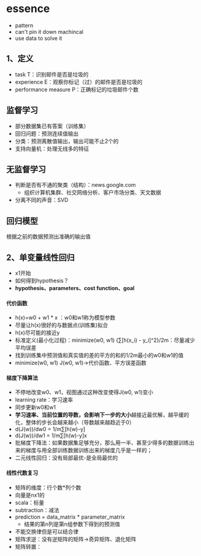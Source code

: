 # essence
- pattern
- can't pin it down machincal
- use data to solve it

## 1、定义
- task T：识别邮件是否是垃圾的
- experience E：观察你标记（过）的邮件是否是垃圾的
- performance measure P：正确标记的垃圾邮件个数

## 监督学习
- 部分数据集已有答案（训练集）
- 回归问题：预测连续值输出
- 分类：预测离散值输出，输出可能不止2个的
- 支持向量机：处理无线多的特征

## 无监督学习
- 判断是否有不通的聚类（结构）：news.google.com
    - 组织计算机集群、社交网络分析、客户市场分类、天文数据
- 分离不同的声音：SVD

## 回归模型
根据之前的数据预测出准确的输出值


## 2、单变量线性回归
- x1开始
- 如何得到hypothesis？
- **hypothesis、parameters、cost function、goal**

#### 代价函数
- h(x)=w0 + w1 * x ：w0和w1称为模型参数
- 尽量让h(x)很好的与数据点(训练集)拟合
- h(x)尽可能的接近y
- 标准定义(最小化过程)：minimize(w0, w1) {∑[h(x_i) - y_i]^2}/2m：尽量减少平均误差
- 找到训练集中预测值和真实值的差的平方的和的1/2m最小的w0和w1的值
- minimize(w0, w1) J(w0, w1)->代价函数、平方误差函数

#### 梯度下降算法
- 不停地改变w0、w1，视图通过这种改变使得J(w0, w1)变小
- learning rate：学习速率
- 同步更新w0和w1
- **学习速率、当前位置的导数，会影响下一步的大小**越接近最优解，越平缓的化，整体的步长会越来越小（导数越来越趋近于0）
- d(J(w))/dw0 = 1/m∑[h(w)-y]
- d(J(w))/dw1 = 1/m∑[h(w)-y]x
- 批梯度下降法：如果数据集足够充分，那么用一半、甚至少得多的数据训练出来的梯度与用全部训练数据训练出来的梯度几乎是一样的；
- 二元线性回归：没有局部最优-是全局最优的

#### 线性代数复习
- 矩阵的维度：行个数*列个数
- 向量是nx1的
- scala：标量
- subtraction：减法
- prediction = data_matrix * parameter_matrix
    + 结果的第n列是第n组参数下得到的预测值
- 不能交换律但是可以结合律
- 矩阵求逆：没有逆矩阵的矩阵->奇异矩阵、退化矩阵
- 矩阵转置：
